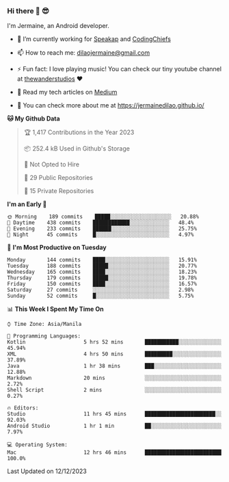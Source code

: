 ### Hi there 👋 😎
I'm Jermaine, an Android developer.

- 🔭 I’m currently working for [Speakap](https://www.speakap.com/) and [CodingChiefs](https://codingchiefs.com/en/)

- 📫 How to reach me: dilaojermaine@gmail.com

- ⚡ Fun fact: I love playing music! You can check our tiny youtube channel at [thewanderstudios](https://www.youtube.com/thewanderstudios) ♥️

- 📖 Read my tech articles on [Medium](https://jermainedilao.medium.com/)

- 👀 You can check more about me at https://jermainedilao.github.io/

<!--
**jermainedilao/jermainedilao** is a ✨ _special_ ✨ repository because its `README.md` (this file) appears on your GitHub profile.

Here are some ideas to get you started:

- 🔭 I’m currently working on ...
- 🌱 I’m currently learning ...
- 👯 I’m looking to collaborate on ...
- 🤔 I’m looking for help with ...
- 💬 Ask me about ...
- 📫 How to reach me: ...
- 😄 Pronouns: ...
- ⚡ Fun fact: ...
-->

<!--START_SECTION:waka-->
**🐱 My Github Data** 

> 🏆 1,417 Contributions in the Year 2023
 > 
> 📦 252.4 kB Used in Github's Storage 
 > 
> 🚫 Not Opted to Hire
 > 
> 📜 29 Public Repositories 
 > 
> 🔑 15 Private Repositories  
 > 
**I'm an Early 🐤** 

```text
🌞 Morning    189 commits    █████░░░░░░░░░░░░░░░░░░░░   20.88% 
🌆 Daytime    438 commits    ████████████░░░░░░░░░░░░░   48.4% 
🌃 Evening    233 commits    ██████░░░░░░░░░░░░░░░░░░░   25.75% 
🌙 Night      45 commits     █░░░░░░░░░░░░░░░░░░░░░░░░   4.97%

```
📅 **I'm Most Productive on Tuesday** 

```text
Monday       144 commits    ████░░░░░░░░░░░░░░░░░░░░░   15.91% 
Tuesday      188 commits    █████░░░░░░░░░░░░░░░░░░░░   20.77% 
Wednesday    165 commits    ████░░░░░░░░░░░░░░░░░░░░░   18.23% 
Thursday     179 commits    █████░░░░░░░░░░░░░░░░░░░░   19.78% 
Friday       150 commits    ████░░░░░░░░░░░░░░░░░░░░░   16.57% 
Saturday     27 commits     ░░░░░░░░░░░░░░░░░░░░░░░░░   2.98% 
Sunday       52 commits     █░░░░░░░░░░░░░░░░░░░░░░░░   5.75%

```


📊 **This Week I Spent My Time On** 

```text
⌚︎ Time Zone: Asia/Manila

💬 Programming Languages: 
Kotlin                   5 hrs 52 mins       ███████████░░░░░░░░░░░░░░   45.94% 
XML                      4 hrs 50 mins       █████████░░░░░░░░░░░░░░░░   37.89% 
Java                     1 hr 38 mins        ███░░░░░░░░░░░░░░░░░░░░░░   12.88% 
Markdown                 20 mins             ░░░░░░░░░░░░░░░░░░░░░░░░░   2.72% 
Shell Script             2 mins              ░░░░░░░░░░░░░░░░░░░░░░░░░   0.27%

🔥 Editors: 
Studio                   11 hrs 45 mins      ███████████████████████░░   92.03% 
Android Studio           1 hr 1 min          ██░░░░░░░░░░░░░░░░░░░░░░░   7.97%

💻 Operating System: 
Mac                      12 hrs 46 mins      █████████████████████████   100.0%

```


 Last Updated on 12/12/2023
<!--END_SECTION:waka-->
